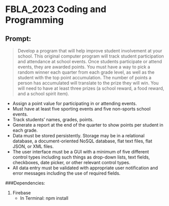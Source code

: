 # FBLA_2023 Coding and Programming

## Prompt:
> Develop a program that will help improve student involvement at your school.
This original computer program will track student participation and
attendance at school events. Once students participate or attend events,
they are awarded points. You must have a way to pick a random winner each
quarter from each grade level, as well as the student with the top point
accumulation. The number of points a person has accumulated will translate
to the prize they will win. You will need to have at least three prizes (a school
reward, a food reward, and a school spirit item).

+ Assign a point value for participating in or attending events.
+ Must have at least five sporting events and five non-sports school events.
+ Track students’ names, grades, points.
+ Generate a report at the end of the quarter to show points per student in
each grade.
+ Data must be stored persistently. Storage may be in a relational database, a document-oriented NoSQL database, flat text
files, flat JSON, or XML files.
+ The user interface must be a GUI with a minimum
of five different control types including such
things as drop-down lists, text fields,
checkboxes, date picker, or other relevant
control types.
+ All data entry must be validated with appropriate
user notification and error messages including
the use of required fields.

###Dependencies:
1. Firebase
   - In Terminal: npm install
